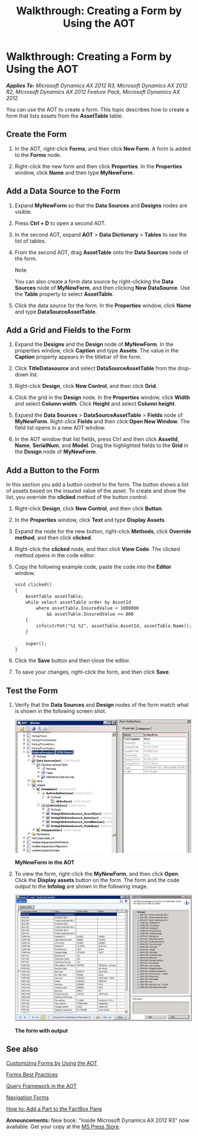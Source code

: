 ﻿---
title: 'Walkthrough: Creating a Form by Using the AOT'
TOCTitle: 'Walkthrough: Creating a Form by Using the AOT'
ms:assetid: c13ff73a-9512-4441-9257-dfe163a6aece
ms:mtpsurl: https://msdn.microsoft.com/en-us/library/Gg879955(v=AX.60)
ms:contentKeyID: 35250083
ms.date: 05/18/2015
mtps_version: v=AX.60
---

# Walkthrough: Creating a Form by Using the AOT 


_**Applies To:** Microsoft Dynamics AX 2012 R3, Microsoft Dynamics AX 2012 R2, Microsoft Dynamics AX 2012 Feature Pack, Microsoft Dynamics AX 2012_

You can use the AOT to create a form. This topic describes how to create a form that lists assets from the **AssetTable** table.

## Create the Form

1.  In the AOT, right-click **Forms**, and then click **New Form**. A form is added to the **Forms** node.

2.  Right-click the new form and then click **Properties**. In the **Properties** window, click **Name** and then type **MyNewForm**.

## Add a Data Source to the Form

1.  Expand **MyNewForm** so that the **Data Sources** and **Designs** nodes are visible.

2.  Press **Ctrl + D** to open a second AOT.

3.  In the second AOT, expand **AOT** \> **Data Dictionary** \> **Tables** to see the list of tables.

4.  From the second AOT, drag **AssetTable** onto the **Data Sources** node of the form.
    

    > [!NOTE]
    > <P>You can also create a form data source by right-clicking the <STRONG>Data Sources</STRONG> node of <STRONG>MyNewForm</STRONG>, and then clicking <STRONG>New DataSource</STRONG>. Use the <STRONG>Table</STRONG> property to select <STRONG>AssetTable</STRONG>.</P>



5.  Click the data source for the form. In the **Properties** window, click **Name** and type **DataSourceAssetTable**.

## Add a Grid and Fields to the Form

1.  Expand the **Designs** and the **Design** node of **MyNewForm**. In the properties window, click **Caption** and type **Assets**. The value in the **Caption** property appears in the titlebar of the form.

2.  Click **TitleDatasource** and select **DataSourceAssetTable** from the drop-down list.

3.  Right-click **Design**, click **New Control**, and then click **Grid**.

4.  Click the grid in the **Design** node. In the **Properties** window, click **Width** and select **Column width**. Click **Height** and select **Column height**.

5.  Expand the **Data Sources** \> **DataSourceAssetTable** \> **Fields** node of **MyNewForm**. Right-click **Fields** and then click **Open New Window**. The field list opens in a new AOT window.

6.  In the AOT window that list fields, press Ctrl and then click **AssetId**, **Name**, **SerialNum**, and **Model**. Drag the highlighted fields to the **Grid** in the **Design** node of **MyNewForm**.

## Add a Button to the Form

In this section you add a button control to the form. The button shows a list of assets based on the insured value of the asset. To create and show the list, you override the **clicked** method of the button control.

1.  Right-click **Design**, click **New Control**, and then click **Button**.

2.  In the **Properties** window, click **Text** and type **Display Assets**.

3.  Expand the node for the new button, right-click **Methods**, click **Override method**, and then click **clicked**.

4.  Right-click the **clicked** node, and then click **View Code**. The clicked method opens in the code editor.

5.  Copy the following example code, paste the code into the **Editor** window.
    
        void clicked()
        {
            AssetTable assetTable;
            while select assetTable order by AssetId
                where assetTable.InsuredValue < 1000000
                    && assetTable.InsuredValue >= 800
            {
                info(strFmt("%1 %2", assetTable.AssetId, assetTable.Name));
            }
        
            super();
        }

6.  Click the **Save** button and then close the editor.

7.  To save your changes, right-click the form, and then click **Save**.

## Test the Form

1.  Verify that the **Data Sources** and **Design** nodes of the form match what is shown in the following screen shot.
    
    ![Create form](images/Gg879955.AOTFormsCreate(en-us,AX.60).jpg "Create form")
    
    **MyNewForm in the AOT**

2.  To view the form, right-click the **MyNewForm**, and then click **Open**. Click the **Display assets** button on the form. The form and the code output to the **Infolog** are shown in the following image.
    
    ![Running form](images/Gg879955.AOTFormsCreateCode(en-us,AX.60).jpg "Running form")
    
    **The form with output**

## See also

[Customizing Forms by Using the AOT](customizing-forms-by-using-the-aot.md)

[Forms Best Practices](forms-best-practices.md)

[Query Framework in the AOT](query-framework-in-the-aot.md)

[Navigation Forms](navigation-forms.md)

[How to: Add a Part to the FactBox Pane](how-to-add-a-part-to-the-factbox-pane.md)

  
**Announcements:** New book: "Inside Microsoft Dynamics AX 2012 R3" now available. Get your copy at the [MS Press Store](https://www.microsoftpressstore.com/store/inside-microsoft-dynamics-ax-2012-r3-9780735685109).


